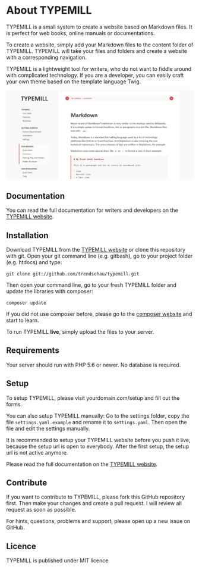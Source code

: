 # About TYPEMILL

TYPEMILL is a small system to create a website based on Markdown files. It is perfect for web books, online manuals or documentations.

To create a website, simply add your Markdown files to the content folder of TYPEMILL. TYPEMILL will take your files and folders and create a website with a corresponding navigation.

TYPEMILL is a lightweight tool for writers, who do not want to fiddle around with complicated technology. If you are a developer, you can easily craft your own theme based on the template language Twig.

![TYPEMILL Screenshot](/themes/typemill/typemill-large.jpg)

## Documentation

You can read the full documentation for writers and developers on the [TYPEMILL website](http://typemill.net).

## Installation

Download TYPEMILL from the [TYPEMILL website](http://typemill.net) or clone this repository with git. Open your git command line (e.g. gitbash), go to your project folder (e.g. htdocs) and type:

    git clone git://github.com/trendschau/typemill.git

Then open your command line, go to your fresh TYPEMILL folder and update the libraries with composer:

    composer update
If you did not use composer before, please go to the [composer website](http://getcomposer.org) and start to learn.

To run TYPEMILL **live**, simply upload the files to your server.

## Requirements

Your server should run with PHP 5.6 or newer. No database is required.

## Setup

To setup TYPEMILL, please visit yourdomain.com/setup and fill out the forms.  

You can also setup TYPEMILL manually: Go to the settings folder, copy the file `settings.yaml.example` and rename it to `settings.yaml`. Then open the file and edit the settings manually.

It is recommended to setup your TYPEMILL website before you push it live, because the setup url is open to everybody. After the first setup, the setup url is not active anymore.

Please read the full documentation on the [TYPEMILL website](http://typemill.net).

## Contribute

If you want to contribute to TYPEMILL, please fork this GitHub repository first. Then make your changes and create a pull request. I will review all request as soon as possible.

For hints, questions, problems and support, please open up a new issue on GitHub.

## Licence

TYPEMILL is published under MIT licence.